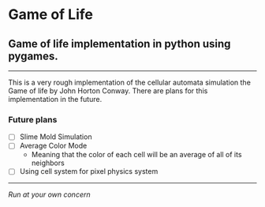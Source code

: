 # **Game of Life**
## Game of life implementation in python using pygames.
---
This is a very rough implementation of the cellular automata simulation the Game of life by John Horton Conway. There are plans for this implementation in the future.
### Future plans
- [ ] Slime Mold Simulation
- [ ] Average Color Mode
  - Meaning that the color of each cell will be an average of all of its neighbors
- [ ] Using cell system for pixel physics system
---
*Run at your own concern*
